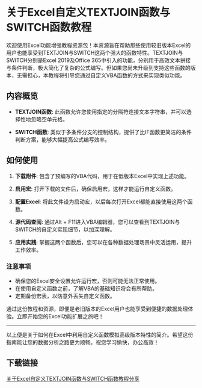 # 关于Excel自定义TEXTJOIN函数与SWITCH函数教程

欢迎使用Excel功能增强教程资源包！本资源旨在帮助那些使用较旧版本Excel的用户也能享受到TEXTJOIN与SWITCH这两个强大的函数特性。TEXTJOIN与SWITCH分别是Excel 2019及Office 365中引入的功能，分别用于高效文本拼接与条件判断，极大简化了复杂的公式编写。但如果您尚未升级到支持这些函数的版本，无需担心，本教程将引导您通过自定义VBA函数的方式来实现类似功能。

## 内容概览

- **TEXTJOIN函数**: 此函数允许您使用指定的分隔符连接文本字符串，并可以选择性地忽略空单元格。
  
- **SWITCH函数**: 类似于多条件分支的控制结构，提供了比IF函数更简洁的条件判断方案，能够大幅提高公式编写效率。

## 如何使用

1. **下载附件**: 包含了预编写的VBA代码，用于在低版本Excel中实现上述功能。
   
2. **启用宏**: 打开下载的文件后，确保启用宏，这样才能运行自定义函数。

3. **配置Excel**: 将此文件设为启动宏，以后每次打开Excel都能直接使用这两个函数。

4. **源代码查阅**: 通过Alt + F11进入VBA编辑器，您可以查看到TEXTJOIN与SWITCH的自定义实现细节，以加深理解。

5. **应用实践**: 掌握这两个函数后，您可以在各种数据处理场景中灵活运用，提升工作效率。

### 注意事项

- 确保您的Excel安全设置允许运行宏，否则可能无法正常使用。
- 在使用自定义函数之前，了解VBA的基础知识将会有所帮助。
- 定期备份宏表，以防意外丢失自定义函数。

通过这份教程和资源，即便是老旧版本的Excel用户也能享受到便捷的数据处理体验。立即开始您的Excel功能扩展之旅吧！

---

以上便是关于如何在Excel中利用自定义函数模拟高级版本特性的简介。希望这份指南能让您的数据分析之路更为顺畅。祝您学习愉快，办公高效！

## 下载链接

[关于Excel自定义TEXTJOIN函数与SWITCH函数教程分享](https://pan.quark.cn/s/d532c430c295)
